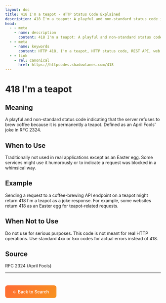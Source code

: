 ```yaml
---
layout: doc
title: 418 I'm a teapot - HTTP Status Code Explained
description: 418 I'm a teapot: A playful and non-standard status code indicating that the server refuses to brew coffee because it is permanently a teapot. Defined as an A...
head:
  - - meta
    - name: description
      content: 418 I'm a teapot: A playful and non-standard status code indicating that the server refuses to brew coffee because it is permanently a teapot. Defined as an A...
  - - meta
    - name: keywords
      content: HTTP 418, I'm a teapot, HTTP status code, REST API, web development
  - - link
    - rel: canonical
      href: https://httpcodes.shadowlanes.com/418
---
```


<script setup>
const structuredData = {
  "@context": "https://schema.org",
  "@type": "TechArticle",
  "headline": "418 I'm a teapot - HTTP Status Code",
  "description": "A playful and non-standard status code indicating that the server refuses to brew coffee because it is permanently a teapot. Defined as an April Fools' joke in RFC 2324.",
  "url": "https://httpcodes.shadowlanes.com/418",
  "keywords": "HTTP 418, I'm a teapot, HTTP status code",
  "articleBody": "A playful and non-standard status code indicating that the server refuses to brew coffee because it is permanently a teapot. Defined as an April Fools' joke in RFC 2324. Traditionally not used in real applications except as an Easter egg. Some services might use it humorously or to indicate a request was blocked in a whimsical way.",
  "publisher": {
    "@type": "Organization",
    "name": "HTTP Codes Explainer"
  }
}
</script>

<script type="application/ld+json" v-html="JSON.stringify(structuredData)"></script>

# 418 I'm a teapot

## Meaning

A playful and non-standard status code indicating that the server refuses to brew coffee because it is permanently a teapot. Defined as an April Fools' joke in RFC 2324.

## When to Use

Traditionally not used in real applications except as an Easter egg. Some services might use it humorously or to indicate a request was blocked in a whimsical way.

## Example

Sending a request to a coffee-brewing API endpoint on a teapot might return 418 I'm a teapot as a joke response. For example, some websites return 418 as an Easter egg for teapot-related requests.

## When Not to Use

Do not use for serious purposes. This code is not meant for real HTTP operations. Use standard 4xx or 5xx codes for actual errors instead of 418.

## Source

RFC 2324 (April Fools)

---

<div style="margin-top: 40px;">
  <a href="/" style="display: inline-block; padding: 12px 24px; background: linear-gradient(135deg, #ff6b35, #f7931e); color: white; text-decoration: none; border-radius: 8px; font-weight: 500;">← Back to Search</a>
</div>
